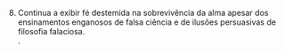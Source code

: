 ﻿8. Continua a exibir fé destemida na sobrevivência da alma apesar dos ensinamentos enganosos de falsa ciência e de ilusões persuasivas de filosofia falaciosa.<br />.